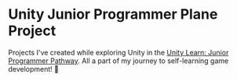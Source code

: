 # Unity Junior Programmer Plane Project
Projects I've created while exploring Unity in the [Unity Learn: Junior Programmer Pathway](https://learn.unity.com/pathway/junior-programmer). All a part of my journey to self-learning game development! 👾
 
